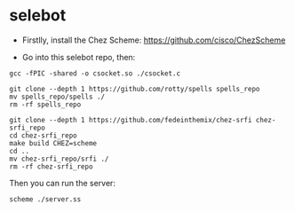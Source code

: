 # selebot

* Firstlly, install the Chez Scheme: https://github.com/cisco/ChezScheme

* Go into this selebot repo, then:

```
gcc -fPIC -shared -o csocket.so ./csocket.c

git clone --depth 1 https://github.com/rotty/spells spells_repo
mv spells_repo/spells ./
rm -rf spells_repo

git clone --depth 1 https://github.com/fedeinthemix/chez-srfi chez-srfi_repo
cd chez-srfi_repo
make build CHEZ=scheme
cd ..
mv chez-srfi_repo/srfi ./
rm -rf chez-srfi_repo
```
Then you can run the server:
```
scheme ./server.ss
```
